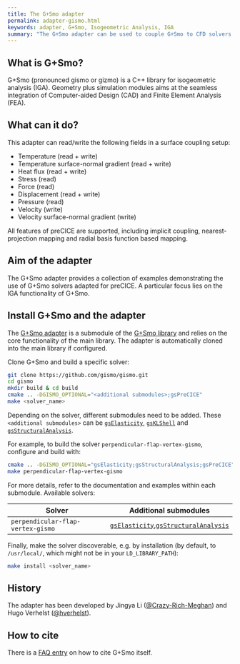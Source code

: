 ```yaml
---
title: The G+Smo adapter
permalink: adapter-gismo.html
keywords: adapter, G+Smo, Isogeometric Analysis, IGA
summary: "The G+Smo adapter can be used to couple G+Smo to CFD solvers for FSI applications or even to couple G+Smo to itself for advanced structural simulations."
---
```


## What is G+Smo?

G+Smo (pronounced gismo or gizmo) is a C++ library for isogeometric analysis (IGA). Geometry plus simulation modules aims at the seamless integration of Computer-aided Design (CAD) and Finite Element Analysis (FEA).

## What can it do?
This adapter can read/write the following fields in a surface coupling setup:

- Temperature (read + write)
- Temperature surface-normal gradient (read + write)
- Heat flux (read + write)
- Stress (read)
- Force (read)
- Displacement (read + write)
- Pressure (read)
- Velocity (write)
- Velocity surface-normal gradient (write)
  
All features of preCICE are supported, including implicit coupling, nearest-projection mapping and radial basis function based mapping. 


## Aim of the adapter

The G+Smo adapter provides a collection of examples demonstrating the use of G+Smo solvers adapted for preCICE. A particular focus lies on the IGA functionality of G+Smo.

## Install G+Smo and the adapter

The [G+Smo adapter](https://github.com/gismo/gsPreCICE) is a submodule of the [G+Smo library](https://github.com/gismo/gismo) and relies on the core functionality of the main library. The adapter is automatically cloned into the main library if configured.

Clone G+Smo and build a specific solver:

```bash
git clone https://github.com/gismo/gismo.git
cd gismo
mkdir build & cd build
cmake .. -DGISMO_OPTIONAL="<additional submodules>;gsPreCICE"
make <solver_name>
```

Depending on the solver, different submodules need to be added. These `<additional submodules>` can be [`gsElasticity`](https://github.com/gismo/gsElasticity), [`gsKLShell`](https://github.com/gismo/gsKLShell) and [`gsStructuralAnalysis`](https://github.com/gismo/gsStructuralAnalysis).

For example, to build the solver `perpendicular-flap-vertex-gismo`, configure and build with:

```bash
cmake .. -DGISMO_OPTIONAL="gsElasticity;gsStructuralAnalysis;gsPreCICE"
make perpendicular-flap-vertex-gismo
```

For more details, refer to the documentation and examples within each submodule. Available solvers:

| **Solver**                          | **Additional submodules**                                           |
|------------------------------------|-------------------------------------------------------------------|
| `perpendicular-flap-vertex-gismo` | [`gsElasticity`](https://github.com/gismo/gsElasticity),[`gsStructuralAnalysis`](https://github.com/gismo/gsStructuralAnalysis)   |

Finally, make the solver discoverable, e.g. by installation (by default, to `/usr/local/`, which might not be in your `LD_LIBRARY_PATH`):

```bash
make install <solver_name>
```

## History

The adapter has been developed by Jingya Li ([@Crazy-Rich-Meghan](https://github.com/Crazy-Rich-Meghan)) and Hugo Verhelst ([@hverhelst](https://github.com/hverhelst)).

## How to cite

There is a [FAQ entry](https://github.com/gismo/gismo/wiki/Frequently-asked-questions#user-content-How_can_I_cite_GSmo_in_a_publicationpresentation_) on how to cite G+Smo itself.
